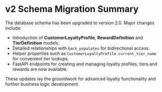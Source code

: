 # v2 Schema Migration Summary

The database schema has been upgraded to version 2.0. Major changes include:

- Introduction of **CustomerLoyaltyProfile**, **RewardDefinition** and
  **TierDefinition** models.
- Detailed relationships with `back_populates` for bidirectional access.
- Helper properties such as `CustomerLoyaltyProfile.current_tier_name` for
  convenient tier lookups.
- FastAPI endpoints for creating and managing loyalty profiles, tiers and
  rewards are now available.

These updates lay the groundwork for advanced loyalty functionality and further
business logic development.
